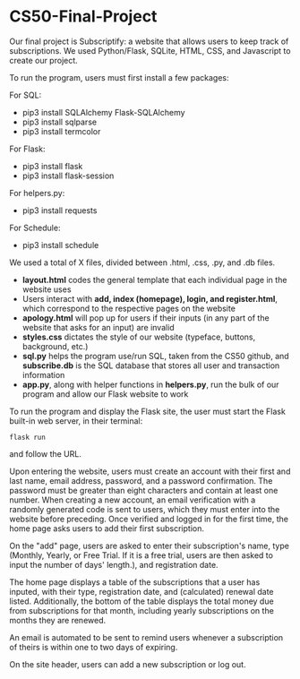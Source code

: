 # CS50-Final-Project
Our final project is Subscriptify: a website that allows users to keep track of subscriptions. We used Python/Flask, SQLite, HTML, CSS, and Javascript to create our project.

To run the program, users must first install a few packages:

For SQL:
- pip3 install SQLAlchemy Flask-SQLAlchemy
- pip3 install sqlparse 
- pip3 install termcolor 

For Flask:
- pip3 install flask
- pip3 install flask-session

For helpers.py: 
- pip3 install requests

For Schedule:
- pip3 install schedule

We used a total of X files, divided between .html, .css, .py, and .db files.
- **layout.html** codes the general template that each individual page in the website uses
- Users interact with **add, index (homepage), login, and register.html**, which correspond to the respective pages on the website
- **apology.html** will pop up for users if their inputs (in any part of the website that asks for an input) are invalid
- **styles.css** dictates the style of our website (typeface, buttons, background, etc.)
- **sql.py** helps the program use/run SQL, taken from the CS50 github, and **subscribe.db** is the SQL database that stores all user and transaction information
- **app.py**, along with helper functions in **helpers.py**, run the bulk of our program and allow our Flask website to work

To run the program and display the Flask site, the user must start the Flask built-in web server, in their terminal:

    flask run
    
and follow the URL.

Upon entering the website, users must create an account with their first and last name, email address, password, and a password confirmation. The password must be greater than eight characters and contain at least one number. When creating a new account, an email verification with a randomly generated code is sent to users, which they must enter into the website before preceding. Once verified and logged in for the first time, the home page asks users to add their first subscription.

On the "add" page, users are asked to enter their subscription's name, type (Monthly, Yearly, or Free Trial. If it is a free trial, users are then asked to input the number of days' length.), and registration date.  

The home page displays a table of the subscriptions that a user has inputed, with their type, registration date, and (calculated) renewal date listed.
Additionally, the bottom of the table displays the total money due from subscriptions for that month, including yearly subscriptions on the months they are renewed.

An email is automated to be sent to remind users whenever a subscription of theirs is within one to two days of expiring. 

On the site header, users can add a new subscription or log out.
